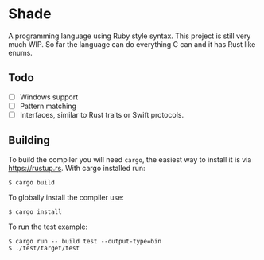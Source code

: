 # Shade
A programming language using Ruby style syntax. This project is still very much WIP. So far the language can do everything C can and it has Rust like enums.

## Todo
- [ ] Windows support
- [ ] Pattern matching
- [ ] Interfaces, similar to Rust traits or Swift protocols.

## Building
To build the compiler you will need `cargo`, the easiest way to install it is via https://rustup.rs. With cargo installed run:
```shell
$ cargo build
```
To globally install the compiler use:
```shell
$ cargo install
```
To run the test example:
```shell
$ cargo run -- build test --output-type=bin
$ ./test/target/test
```